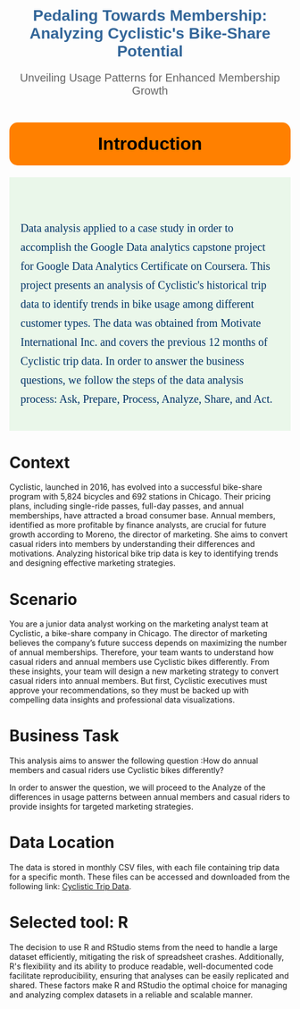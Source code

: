 
<h1 style="text-align:center; font-family:Arial, sans-serif; color:#336699;"> Pedaling Towards Membership: Analyzing Cyclistic's Bike-Share Potential</h1>
<p style="text-align:center; color:#666666; font-family:Calibri, sans-serif; font-size:20px;">Unveiling Usage Patterns for Enhanced Membership Growth</p>




<h1 style="background-color:#FF8000; color:#000; font-size:32px; padding:20px; text-align:center; border-radius:15px; font-family:'Verdana', sans-serif;"> Introduction</h1>



<div style="background-color:#eaf7ea; padding: 20px;">
    <p style="font-size:20px; font-family:Georgia, serif; line-height: 1.7em; color:#003366;">
      <br>
       Data analysis applied to a case study in order to accomplish the Google Data analytics capstone project for Google Data Analytics Certificate on Coursera.
        This project presents an analysis of Cyclistic's historical trip data to identify trends in bike usage among different customer types. The data was obtained from Motivate International Inc. and covers the previous 12 months of Cyclistic trip data. In order to answer the business questions, we follow the steps of the data analysis process: Ask, Prepare, Process, Analyze, Share, and Act.
    </p>
</div>

    
# Context  

Cyclistic, launched in 2016, has evolved into a successful bike-share program with 5,824 bicycles and 692 stations in Chicago. Their pricing plans, including single-ride passes, full-day passes, and annual memberships, have attracted a broad consumer base. Annual members, identified as more profitable by finance analysts, are crucial for future growth according to Moreno, the director of marketing. She aims to convert casual riders into members by understanding their differences and motivations. Analyzing historical bike trip data is key to identifying trends and designing effective marketing strategies.

# Scenario

You are a junior data analyst working on the marketing analyst team at Cyclistic, a bike-share company in Chicago. The director of marketing believes the company’s future success depends on maximizing the number of annual memberships. Therefore, your team wants to understand how casual riders and annual members use Cyclistic bikes differently. From these insights, your team will design a new marketing strategy to convert casual riders into annual members. But first, Cyclistic executives must approve your recommendations, so they must be backed up with compelling data insights and professional data visualizations.

# Business Task

This analysis aims to answer the following question :How do annual members and casual riders use Cyclistic bikes differently?

In order to answer the question, we will proceed to the Analyze of the differences in usage patterns between annual members and casual riders to provide insights for targeted marketing strategies.


# Data Location

The data is stored in monthly CSV files, with each file containing trip data for a specific month. These files can be accessed and downloaded from the following link: [Cyclistic Trip Data](https://divvy-tripdata.s3.amazonaws.com/index.html).


 # Selected tool: R  

The decision to use R and RStudio stems from the need to handle a large dataset efficiently, mitigating the risk of spreadsheet crashes. Additionally, R's flexibility and its ability to produce readable, well-documented code facilitate reproducibility, ensuring that analyses can be easily replicated and shared. These factors make R and RStudio the optimal choice for managing and analyzing complex datasets in a reliable and scalable manner.


